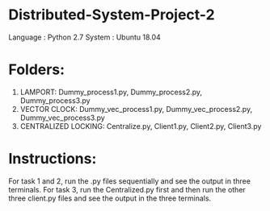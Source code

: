 # Distributed-System-Project-2
Language : Python 2.7
System : Ubuntu 18.04
# Folders:
1. LAMPORT: Dummy_process1.py, Dummy_process2.py, Dummy_process3.py
2. VECTOR CLOCK: Dummy_vec_process1.py, Dummy_vec_process2.py,
Dummy_vec_process3.py
3. CENTRALIZED LOCKING: Centralize.py, Client1.py, Client2.py, Client3.py

# Instructions: 
For task 1 and 2, run the .py files sequentially and see the output in three terminals.
For task 3, run the Centralized.py first and then run the other three client.py files and see the output
in the three terminals.
